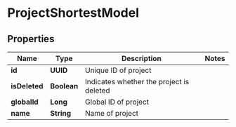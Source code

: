 

# ProjectShortestModel


## Properties

| Name | Type | Description | Notes |
|------------ | ------------- | ------------- | -------------|
|**id** | **UUID** | Unique ID of project |  |
|**isDeleted** | **Boolean** | Indicates whether the project is deleted |  |
|**globalId** | **Long** | Global ID of project |  |
|**name** | **String** | Name of project |  |




